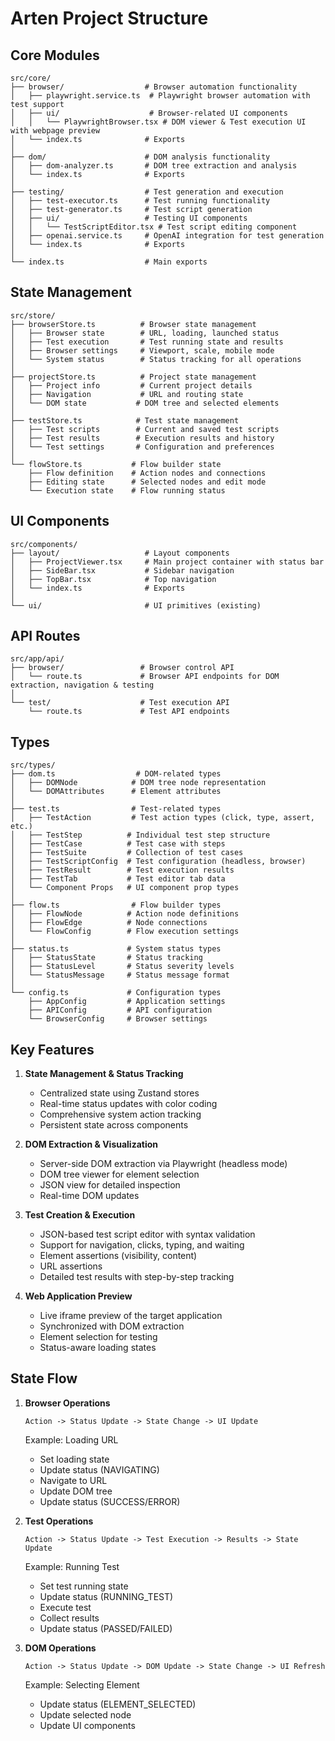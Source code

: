 # Arten Project Structure

## Core Modules

```
src/core/
├── browser/                  # Browser automation functionality
│   ├── playwright.service.ts  # Playwright browser automation with test support
│   ├── ui/                    # Browser-related UI components
│   │   └── PlaywrightBrowser.tsx # DOM viewer & Test execution UI with webpage preview
│   └── index.ts              # Exports
│
├── dom/                      # DOM analysis functionality
│   ├── dom-analyzer.ts       # DOM tree extraction and analysis
│   └── index.ts              # Exports
│
├── testing/                  # Test generation and execution
│   ├── test-executor.ts      # Test running functionality
│   ├── test-generator.ts     # Test script generation
│   ├── ui/                   # Testing UI components
│   │   └── TestScriptEditor.tsx # Test script editing component
│   ├── openai.service.ts     # OpenAI integration for test generation
│   └── index.ts              # Exports
│
└── index.ts                  # Main exports
```

## State Management

```
src/store/
├── browserStore.ts          # Browser state management
│   ├── Browser state        # URL, loading, launched status
│   ├── Test execution       # Test running state and results
│   ├── Browser settings     # Viewport, scale, mobile mode
│   └── System status        # Status tracking for all operations
│
├── projectStore.ts          # Project state management
│   ├── Project info         # Current project details
│   ├── Navigation           # URL and routing state
│   └── DOM state           # DOM tree and selected elements
│
├── testStore.ts            # Test state management
│   ├── Test scripts        # Current and saved test scripts
│   ├── Test results        # Execution results and history
│   └── Test settings       # Configuration and preferences
│
└── flowStore.ts           # Flow builder state
    ├── Flow definition    # Action nodes and connections
    ├── Editing state      # Selected nodes and edit mode
    └── Execution state    # Flow running status
```

## UI Components

```
src/components/
├── layout/                   # Layout components
│   ├── ProjectViewer.tsx     # Main project container with status bar
│   ├── SideBar.tsx           # Sidebar navigation
│   ├── TopBar.tsx            # Top navigation
│   └── index.ts              # Exports
│
└── ui/                       # UI primitives (existing)
```

## API Routes

```
src/app/api/
├── browser/                 # Browser control API
│   └── route.ts             # Browser API endpoints for DOM extraction, navigation & testing
│
└── test/                    # Test execution API
    └── route.ts             # Test API endpoints
```

## Types

```
src/types/
├── dom.ts                  # DOM-related types
│   ├── DOMNode            # DOM tree node representation
│   └── DOMAttributes      # Element attributes
│
├── test.ts                # Test-related types
│   ├── TestAction         # Test action types (click, type, assert, etc.)
│   ├── TestStep          # Individual test step structure
│   ├── TestCase          # Test case with steps
│   ├── TestSuite         # Collection of test cases
│   ├── TestScriptConfig  # Test configuration (headless, browser)
│   ├── TestResult        # Test execution results
│   ├── TestTab           # Test editor tab data
│   └── Component Props   # UI component prop types
│
├── flow.ts                # Flow builder types
│   ├── FlowNode          # Action node definitions
│   ├── FlowEdge          # Node connections
│   └── FlowConfig        # Flow execution settings
│
├── status.ts             # System status types
│   ├── StatusState       # Status tracking
│   ├── StatusLevel       # Status severity levels
│   └── StatusMessage     # Status message format
│
└── config.ts             # Configuration types
    ├── AppConfig         # Application settings
    ├── APIConfig         # API configuration
    └── BrowserConfig     # Browser settings
```

## Key Features

1. **State Management & Status Tracking**
   - Centralized state using Zustand stores
   - Real-time status updates with color coding
   - Comprehensive system action tracking
   - Persistent state across components

2. **DOM Extraction & Visualization**
   - Server-side DOM extraction via Playwright (headless mode)
   - DOM tree viewer for element selection
   - JSON view for detailed inspection
   - Real-time DOM updates

3. **Test Creation & Execution**
   - JSON-based test script editor with syntax validation
   - Support for navigation, clicks, typing, and waiting
   - Element assertions (visibility, content)
   - URL assertions
   - Detailed test results with step-by-step tracking

4. **Web Application Preview**
   - Live iframe preview of the target application
   - Synchronized with DOM extraction
   - Element selection for testing
   - Status-aware loading states

## State Flow

1. **Browser Operations**
   ```
   Action -> Status Update -> State Change -> UI Update
   ```
   Example: Loading URL
   - Set loading state
   - Update status (NAVIGATING)
   - Navigate to URL
   - Update DOM tree
   - Update status (SUCCESS/ERROR)

2. **Test Operations**
   ```
   Action -> Status Update -> Test Execution -> Results -> State Update
   ```
   Example: Running Test
   - Set test running state
   - Update status (RUNNING_TEST)
   - Execute test
   - Collect results
   - Update status (PASSED/FAILED)

3. **DOM Operations**
   ```
   Action -> Status Update -> DOM Update -> State Change -> UI Refresh
   ```
   Example: Selecting Element
   - Update status (ELEMENT_SELECTED)
   - Update selected node
   - Update UI components

